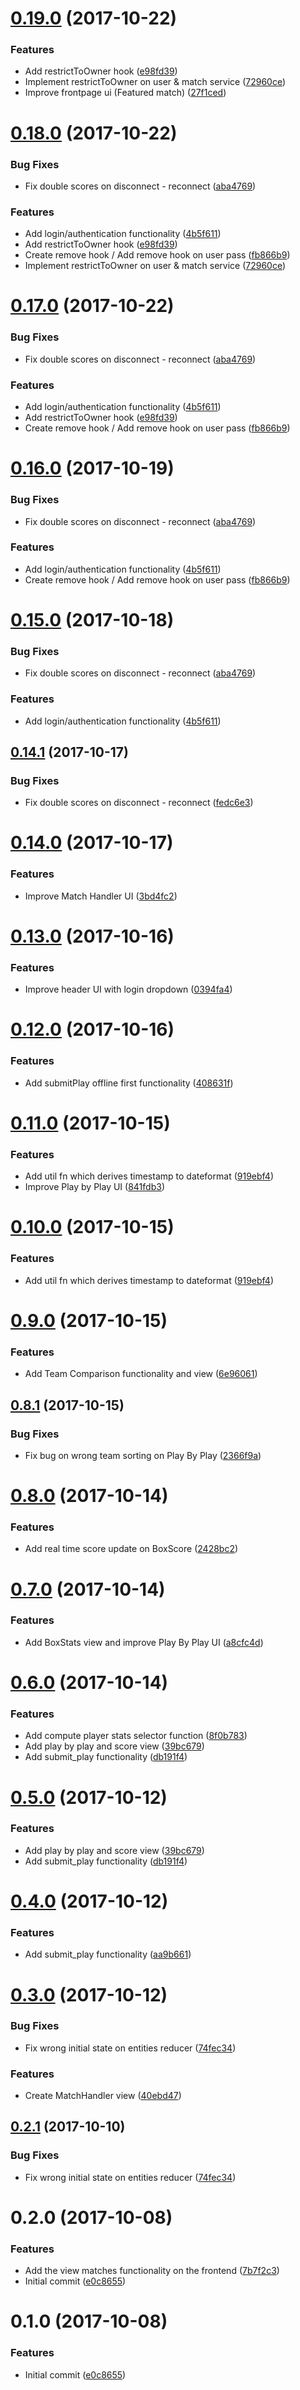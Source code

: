 <a name="0.19.0"></a>
# [0.19.0](https://gitlab.com/wooolfgang/quidditch/compare/v0.18.0...v0.19.0) (2017-10-22)


### Features

* Add restrictToOwner hook ([e98fd39](https://gitlab.com/wooolfgang/quidditch/commit/e98fd39))
* Implement restrictToOwner on user & match service ([72960ce](https://gitlab.com/wooolfgang/quidditch/commit/72960ce))
* Improve frontpage ui (Featured match) ([27f1ced](https://gitlab.com/wooolfgang/quidditch/commit/27f1ced))



<a name="0.18.0"></a>
# [0.18.0](https://gitlab.com/wooolfgang/quidditch/compare/v0.14.0...v0.18.0) (2017-10-22)


### Bug Fixes

* Fix double scores on disconnect - reconnect ([aba4769](https://gitlab.com/wooolfgang/quidditch/commit/aba4769))


### Features

* Add login/authentication functionality ([4b5f611](https://gitlab.com/wooolfgang/quidditch/commit/4b5f611))
* Add restrictToOwner hook ([e98fd39](https://gitlab.com/wooolfgang/quidditch/commit/e98fd39))
* Create remove hook / Add remove hook on user pass ([fb866b9](https://gitlab.com/wooolfgang/quidditch/commit/fb866b9))
* Implement restrictToOwner on user & match service ([72960ce](https://gitlab.com/wooolfgang/quidditch/commit/72960ce))



<a name="0.17.0"></a>
# [0.17.0](https://gitlab.com/wooolfgang/quidditch/compare/v0.14.0...v0.17.0) (2017-10-22)


### Bug Fixes

* Fix double scores on disconnect - reconnect ([aba4769](https://gitlab.com/wooolfgang/quidditch/commit/aba4769))


### Features

* Add login/authentication functionality ([4b5f611](https://gitlab.com/wooolfgang/quidditch/commit/4b5f611))
* Add restrictToOwner hook ([e98fd39](https://gitlab.com/wooolfgang/quidditch/commit/e98fd39))
* Create remove hook / Add remove hook on user pass ([fb866b9](https://gitlab.com/wooolfgang/quidditch/commit/fb866b9))



<a name="0.16.0"></a>
# [0.16.0](https://gitlab.com/wooolfgang/quidditch/compare/v0.14.0...v0.16.0) (2017-10-19)


### Bug Fixes

* Fix double scores on disconnect - reconnect ([aba4769](https://gitlab.com/wooolfgang/quidditch/commit/aba4769))


### Features

* Add login/authentication functionality ([4b5f611](https://gitlab.com/wooolfgang/quidditch/commit/4b5f611))
* Create remove hook / Add remove hook on user pass ([fb866b9](https://gitlab.com/wooolfgang/quidditch/commit/fb866b9))



<a name="0.15.0"></a>
# [0.15.0](https://gitlab.com/wooolfgang/quidditch/compare/v0.14.0...v0.15.0) (2017-10-18)


### Bug Fixes

* Fix double scores on disconnect - reconnect ([aba4769](https://gitlab.com/wooolfgang/quidditch/commit/aba4769))


### Features

* Add login/authentication functionality ([4b5f611](https://gitlab.com/wooolfgang/quidditch/commit/4b5f611))



<a name="0.14.1"></a>
## [0.14.1](https://gitlab.com/wooolfgang/quidditch/compare/v0.14.0...v0.14.1) (2017-10-17)


### Bug Fixes

* Fix double scores on disconnect - reconnect ([fedc6e3](https://gitlab.com/wooolfgang/quidditch/commit/fedc6e3))



<a name="0.14.0"></a>
# [0.14.0](https://gitlab.com/wooolfgang/quidditch/compare/v0.13.0...v0.14.0) (2017-10-17)


### Features

* Improve Match Handler UI ([3bd4fc2](https://gitlab.com/wooolfgang/quidditch/commit/3bd4fc2))



<a name="0.13.0"></a>
# [0.13.0](https://gitlab.com/wooolfgang/quidditch/compare/v0.12.0...v0.13.0) (2017-10-16)


### Features

* Improve header UI with login dropdown ([0394fa4](https://gitlab.com/wooolfgang/quidditch/commit/0394fa4))



<a name="0.12.0"></a>
# [0.12.0](https://gitlab.com/wooolfgang/quidditch/compare/v0.11.0...v0.12.0) (2017-10-16)


### Features

* Add submitPlay offline first functionality ([408631f](https://gitlab.com/wooolfgang/quidditch/commit/408631f))



<a name="0.11.0"></a>
# [0.11.0](https://gitlab.com/wooolfgang/quidditch/compare/v0.9.0...v0.11.0) (2017-10-15)


### Features

* Add util fn which derives timestamp to dateformat ([919ebf4](https://gitlab.com/wooolfgang/quidditch/commit/919ebf4))
* Improve Play by Play UI ([841fdb3](https://gitlab.com/wooolfgang/quidditch/commit/841fdb3))



<a name="0.10.0"></a>
# [0.10.0](https://gitlab.com/wooolfgang/quidditch/compare/v0.9.0...v0.10.0) (2017-10-15)


### Features

* Add util fn which derives timestamp to dateformat ([919ebf4](https://gitlab.com/wooolfgang/quidditch/commit/919ebf4))



<a name="0.9.0"></a>
# [0.9.0](https://gitlab.com/wooolfgang/quidditch/compare/v0.8.1...v0.9.0) (2017-10-15)


### Features

* Add Team Comparison functionality and view ([6e96061](https://gitlab.com/wooolfgang/quidditch/commit/6e96061))



<a name="0.8.1"></a>
## [0.8.1](https://gitlab.com/wooolfgang/quidditch/compare/v0.8.0...v0.8.1) (2017-10-15)


### Bug Fixes

* Fix bug on wrong team sorting on Play By Play ([2366f9a](https://gitlab.com/wooolfgang/quidditch/commit/2366f9a))



<a name="0.8.0"></a>
# [0.8.0](https://gitlab.com/wooolfgang/quidditch/compare/v0.7.0...v0.8.0) (2017-10-14)


### Features

* Add real time score update on BoxScore ([2428bc2](https://gitlab.com/wooolfgang/quidditch/commit/2428bc2))



<a name="0.7.0"></a>
# [0.7.0](https://gitlab.com/wooolfgang/quidditch/compare/v0.6.0...v0.7.0) (2017-10-14)


### Features

* Add BoxStats view and improve Play By Play UI ([a8cfc4d](https://gitlab.com/wooolfgang/quidditch/commit/a8cfc4d))



<a name="0.6.0"></a>
# [0.6.0](https://gitlab.com/wooolfgang/quidditch/compare/v0.3.0...v0.6.0) (2017-10-14)


### Features

* Add compute player stats selector function ([8f0b783](https://gitlab.com/wooolfgang/quidditch/commit/8f0b783))
* Add play by play and score view ([39bc679](https://gitlab.com/wooolfgang/quidditch/commit/39bc679))
* Add submit_play functionality ([db191f4](https://gitlab.com/wooolfgang/quidditch/commit/db191f4))



<a name="0.5.0"></a>
# [0.5.0](https://gitlab.com/wooolfgang/quidditch/compare/v0.3.0...v0.5.0) (2017-10-12)


### Features

* Add play by play and score view ([39bc679](https://gitlab.com/wooolfgang/quidditch/commit/39bc679))
* Add submit_play functionality ([db191f4](https://gitlab.com/wooolfgang/quidditch/commit/db191f4))



<a name="0.4.0"></a>
# [0.4.0](https://gitlab.com/wooolfgang/quidditch/compare/v0.3.0...v0.4.0) (2017-10-12)


### Features

* Add submit_play functionality ([aa9b661](https://gitlab.com/wooolfgang/quidditch/commit/aa9b661))



<a name="0.3.0"></a>
# [0.3.0](https://gitlab.com/wooolfgang/quidditch/compare/v0.2.0...v0.3.0) (2017-10-12)


### Bug Fixes

* Fix wrong initial state on entities reducer ([74fec34](https://gitlab.com/wooolfgang/quidditch/commit/74fec34))


### Features

* Create MatchHandler view ([40ebd47](https://gitlab.com/wooolfgang/quidditch/commit/40ebd47))



<a name="0.2.1"></a>
## [0.2.1](https://gitlab.com/wooolfgang/quidditch/compare/v0.2.0...v0.2.1) (2017-10-10)


### Bug Fixes

* Fix wrong initial state on entities reducer ([74fec34](https://gitlab.com/wooolfgang/quidditch/commit/74fec34))



<a name="0.2.0"></a>
# 0.2.0 (2017-10-08)


### Features

* Add the view matches functionality on the frontend ([7b7f2c3](https://gitlab.com/wooolfgang/quidditch/commit/7b7f2c3))
* Initial commit ([e0c8655](https://gitlab.com/wooolfgang/quidditch/commit/e0c8655))



<a name="0.1.0"></a>
# 0.1.0 (2017-10-08)


### Features

* Initial commit ([e0c8655](https://gitlab.com/wooolfgang/quidditch/commit/e0c8655))



